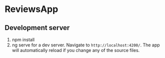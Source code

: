 # ReviewsApp

## Development server
1. npm install
2. ng serve for a dev server. Navigate to `http://localhost:4200/`. The app will automatically reload if you change any of the source files.
